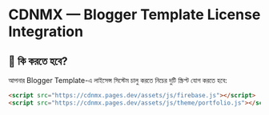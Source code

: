 # CDNMX — Blogger Template License Integration

## 🔹 কি করতে হবে?
আপনার Blogger Template-এ লাইসেন্স সিস্টেম চালু করতে নিচের দুটি স্ক্রিপ্ট যোগ করতে হবে:

```html
<script src="https://cdnmx.pages.dev/assets/js/firebase.js"></script>
<script src="https://cdnmx.pages.dev/assets/js/theme/portfolio.js"></script>
